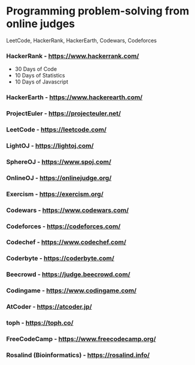 # Programming problem-solving from online judges  

LeetCode, HackerRank, HackerEarth, Codewars, Codeforces  

### HackerRank - https://www.hackerrank.com/
- 30 Days of Code
- 10 Days of Statistics
- 10 Days of Javascript

### HackerEarth - https://www.hackerearth.com/

### ProjectEuler - https://projecteuler.net/

### LeetCode - https://leetcode.com/

### LightOJ - https://lightoj.com/

### SphereOJ - https://www.spoj.com/

### OnlineOJ - https://onlinejudge.org/

### Exercism - https://exercism.org/

### Codewars - https://www.codewars.com/

### Codeforces - https://codeforces.com/

### Codechef - https://www.codechef.com/

### Coderbyte - https://coderbyte.com/

### Beecrowd - https://judge.beecrowd.com/

### Codingame - https://www.codingame.com/

### AtCoder - https://atcoder.jp/

### toph - https://toph.co/

### FreeCodeCamp - https://www.freecodecamp.org/

### Rosalind (Bioinformatics) - https://rosalind.info/
